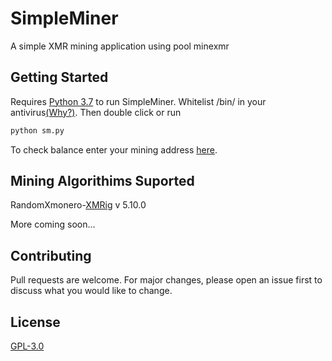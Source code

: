 # SimpleMiner

A simple XMR mining application using pool minexmr

## Getting Started

Requires [Python 3.7](https://www.python.org/downloads/release/python-2717/) to run SimpleMiner. Whitelist /bin/ in your antivirus[(Why?)](https://coinguides.org/miner-detected-virus/). Then double click or run

```bash
python sm.py
```

To check balance enter your mining address [here](https://minexmr.com/#worker_stats).
## Mining Algorithims Suported
RandomXmonero-[XMRig](https://github.com/xmrig/xmrig) v 5.10.0

More coming soon...



## Contributing
Pull requests are welcome. For major changes, please open an issue first to discuss what you would like to change.



## License
[GPL-3.0](https://choosealicense.com/licenses/gpl-3.0)
